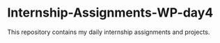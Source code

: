 # Internship-Assignments-WP-day4
This repository contains my daily internship assignments and projects.
